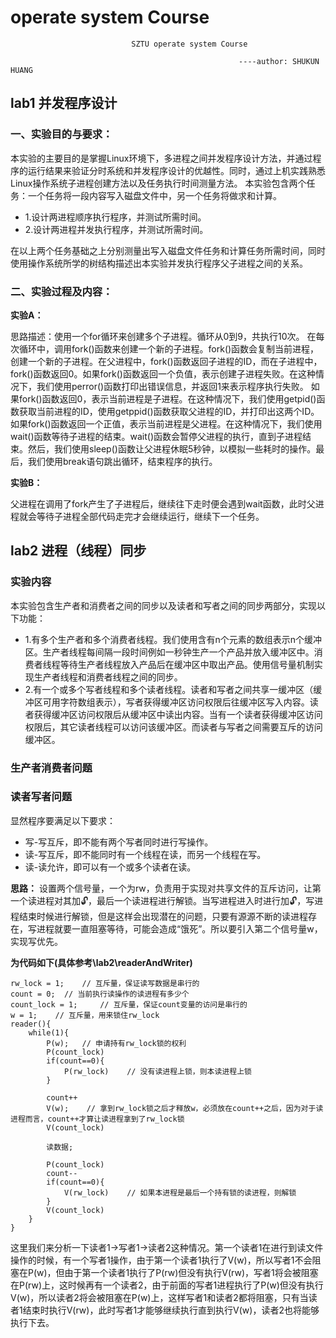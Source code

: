 # operate system Course
                               SZTU operate system Course 

                                                       ----author: SHUKUN HUANG
## lab1 并发程序设计
### 一、实验目的与要求：
本实验的主要目的是掌握Linux环境下，多进程之间并发程序设计方法，并通过程序的运行结果来验证分时系统和并发程序设计的优越性。同时，通过上机实践熟悉Linux操作系统子进程创建方法以及任务执行时间测量方法。
本实验包含两个任务：一个任务将一段内容写入磁盘文件中，另一个任务将做求和计算。
- 1.设计两进程顺序执行程序，并测试所需时间。
- 2.设计两进程并发执行程序，并测试所需时间。
  
在以上两个任务基础之上分别测量出写入磁盘文件任务和计算任务所需时间，同时使用操作系统所学的树结构描述出本实验并发执行程序父子进程之间的关系。
### 二、实验过程及内容：
**实验A：**

思路描述：使用一个for循环来创建多个子进程。循环从0到9，共执行10次。
在每次循环中，调用fork()函数来创建一个新的子进程。fork()函数会复制当前进程，创建一个新的子进程。在父进程中，fork()函数返回子进程的ID，而在子进程中，fork()函数返回0。如果fork()函数返回一个负值，表示创建子进程失败。在这种情况下，我们使用perror()函数打印出错误信息，并返回1来表示程序执行失败。
如果fork()函数返回0，表示当前进程是子进程。在这种情况下，我们使用getpid()函数获取当前进程的ID，使用getppid()函数获取父进程的ID，并打印出这两个ID。
如果fork()函数返回一个正值，表示当前进程是父进程。在这种情况下，我们使用wait()函数等待子进程的结束。wait()函数会暂停父进程的执行，直到子进程结束。然后，我们使用sleep()函数让父进程休眠5秒钟，以模拟一些耗时的操作。最后，我们使用break语句跳出循环，结束程序的执行。

**实验B：**

父进程在调用了fork产生了子进程后，继续往下走时便会遇到wait函数，此时父进程就会等待子进程全部代码走完才会继续运行，继续下一个任务。
## lab2 进程（线程）同步
### 实验内容
本实验包含生产者和消费者之间的同步以及读者和写者之间的同步两部分，实现以下功能：
- 1.有多个生产者和多个消费者线程。我们使用含有n个元素的数组表示n个缓冲区。生产者线程每间隔一段时间例如一秒钟生产一个产品并放入缓冲区中。消费者线程等待生产者线程放入产品后在缓冲区中取出产品。使用信号量机制实现生产者线程和消费者线程之间的同步。
- 2.有一个或多个写者线程和多个读者线程。读者和写者之间共享一缓冲区（缓冲区可用字符数组表示），写者获得缓冲区访问权限后往缓冲区写入内容。读者获得缓冲区访问权限后从缓冲区中读出内容。当有一个读者获得缓冲区访问权限后，其它读者线程可以访问该缓冲区。而读者与写者之间需要互斥的访问缓冲区。
### 生产者消费者问题
### 读者写者问题
显然程序要满足以下要求：
- 写-写互斥，即不能有两个写者同时进行写操作。
- 读-写互斥，即不能同时有一个线程在读，而另一个线程在写。
- 读-读允许，即可以有一个或多个读者在读。

**思路：**
设置两个信号量，一个为rw，负责用于实现对共享文件的互斥访问，让第一个读进程对其加🔓，最后一个读进程进行解锁。当写进程进入时进行加🔓，写进程结束时候进行解锁，但是这样会出现潜在的问题，只要有源源不断的读进程存在，写进程就要一直阻塞等待，可能会造成“饿死”。所以要引入第二个信号量w，实现写优先。

**为代码如下(具体参考\lab2\readerAndWriter)**

```
rw_lock = 1;	// 互斥量，保证读写数据是串行的
count = 0; 	// 当前执行读操作的读进程有多少个
count_lock = 1;		// 互斥量，保证count变量的访问是串行的
w = 1;    // 互斥量，用来锁住rw_lock
reader(){
    while(1){
        P(w);   // 申请持有rw_lock锁的权利
        P(count_lock)
        if(count==0){
            P(rw_lock)    // 没有读进程上锁，则本读进程上锁
        }
        
        count++
        V(w);    // 拿到rw_lock锁之后才释放w，必须放在count++之后，因为对于读进程而言，count++才算让读进程拿到了rw_lock锁
        V(count_lock)
        
        读数据;
        
        P(count_lock)
        count--
        if(count==0){
            V(rw_lock)    // 如果本进程是最后一个持有锁的读进程，则解锁
        }
        V(count_lock) 
    }
}
```

这里我们来分析一下读者1->写者1->读者2这种情况。第一个读者1在进行到读文件操作的时候，有一个写者1操作，由于第一个读者1执行了V(w)，所以写者1不会阻塞在P(w)，但由于第一个读者1执行了P(rw)但没有执行V(rw)，写者1将会被阻塞在P(rw)上，这时候再有一个读者2，由于前面的写者1进程执行了P(w)但没有执行V(w)，所以读者2将会被阻塞在P(w)上，这样写者1和读者2都将阻塞，只有当读者1结束时执行V(rw)，此时写者1才能够继续执行直到执行V(w)，读者2也将能够执行下去。